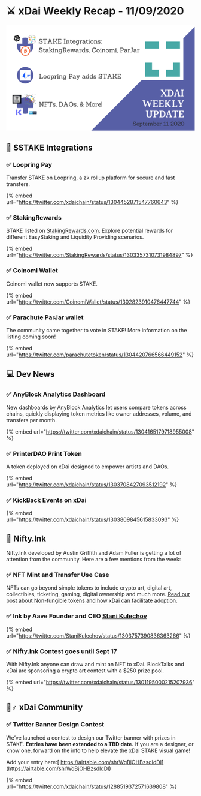 # ⚔️ xDai Weekly Recap - 11/09/2020

![](../../../../.gitbook/assets/green-and-black-modern-sales-marketing-presentation%20%289%29.png)

## 🥩 $STAKE Integrations

### ✅ Loopring Pay

Transfer STAKE on Loopring, a zk rollup platform for secure and fast transfers.

{% embed url="https://twitter.com/xdaichain/status/1304452871547760643" %}

### ✅ StakingRewards

STAKE listed on [StakingRewards.com](https://www.stakingrewards.com/earn/xdai).  Explore potential rewards for different EasyStaking and Liquidity Providing scenarios.

{% embed url="https://twitter.com/StakingRewards/status/1303357310731984897" %}

### ✅ Coinomi Wallet

Coinomi wallet now supports STAKE.

{% embed url="https://twitter.com/CoinomiWallet/status/1302823910476447744" %}

### ✅ Parachute ParJar wallet

The community came together to vote in STAKE! More information on the listing coming soon!

{% embed url="https://twitter.com/parachutetoken/status/1304420766566449152" %}

## 💻 Dev News

### ✅ AnyBlock Analytics Dashboard

New dashboards by AnyBlock Analytics let users compare tokens across chains, quickly displaying token metrics like owner addresses, volume, and transfers per month.

{% embed url="https://twitter.com/xdaichain/status/1304165179718955008" %}

### ✅ PrinterDAO Print Token

A token deployed on xDai designed to empower artists and DAOs.

{% embed url="https://twitter.com/xdaichain/status/1303708427093512192" %}

### ✅ KickBack Events on xDai

{% embed url="https://twitter.com/xdaichain/status/1303809845615833093" %}

##  🎨 Nifty.Ink 

Nifty.Ink developed by Austin Griffith and Adam Fuller is getting a lot of attention from the community. Here are a few mentions from the week:

### ✅ NFT Mint and Transfer Use Case

NFTs can go beyond simple tokens to include crypto art, digital art, collectibles, ticketing, gaming, digital ownership and much more. [Read our post about Non-fungible tokens and how xDai can facilitate adoption.](../../../use-cases/nft-mint-and-transfer.md)

### ✅ Ink by Aave Founder and CEO [Stani Kulechov](https://twitter.com/StaniKulechov) 

{% embed url="https://twitter.com/StaniKulechov/status/1303757390836363266" %}

### ✅ Nifty.Ink Contest goes until Sept 17

With Nifty.Ink anyone can draw and mint an NFT to xDai. BlockTalks and xDai are sponsoring a crypto art contest with a $250 prize pool. 

{% embed url="https://twitter.com/xdaichain/status/1301195000215207936" %}

## 🦸♂ xDai Community

### ✅ Twitter Banner Design Contest 

We’ve launched a contest to design our Twitter banner with prizes in STAKE. **Entries have been extended to a TBD date.** If you are a designer, or know one, forward on the info to help elevate the xDai STAKE visual game!   
  
Add your entry here:[ https://airtable.com/shrWqBjOHBzsdIdDI](https://airtable.com/shrWqBjOHBzsdIdDI)

{% embed url="https://twitter.com/xdaichain/status/1288519372571639808" %}

